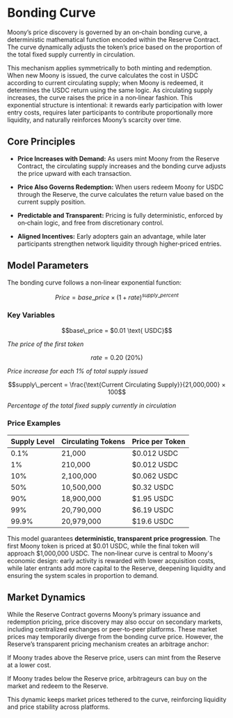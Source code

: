 # Bonding Curve

Moony’s price discovery is governed by an on‑chain bonding curve, a deterministic mathematical function encoded within the Reserve Contract. The curve dynamically adjusts the token’s price based on the proportion of the total fixed supply currently in circulation.

This mechanism applies symmetrically to both minting and redemption. When new Moony is issued, the curve calculates the cost in USDC according to current circulating supply; when Moony is redeemed, it determines the USDC return using the same logic. As circulating supply increases, the curve raises the price in a non‑linear fashion. This exponential structure is intentional: it rewards early participation with lower entry costs, requires later participants to contribute proportionally more liquidity, and naturally reinforces Moony’s scarcity over time.

## Core Principles

- **Price Increases with Demand:** As users mint Moony from the Reserve Contract, the circulating supply increases and the bonding curve adjusts the price upward with each transaction.

- **Price Also Governs Redemption:** When users redeem Moony for USDC through the Reserve, the curve calculates the return value based on the current supply position.

- **Predictable and Transparent:** Pricing is fully deterministic, enforced by on‑chain logic, and free from discretionary control.

- **Aligned Incentives:** Early adopters gain an advantage, while later participants strengthen network liquidity through higher‑priced entries.

## Model Parameters

The bonding curve follows a non‑linear exponential function:

```math
Price = base\_price × (1 + rate)^{supply\_percent}
```

### **Key Variables**

```math
base\_price = $0.01 \text{ USDC}
```
*The price of the first token*

```math
rate = 0.20 \text{ (20%)}
```
*Price increase for each 1% of total supply issued*

```math
supply\_percent = \frac{\text{Current Circulating Supply}}{21,000,000} × 100
```
*Percentage of the total fixed supply currently in circulation*

### **Price Examples**

| Supply Level | Circulating Tokens | Price per Token |
|--------------|-------------------|-----------------|
| 0.1%        | 21,000            | $0.012 USDC     |
| 1%          | 210,000           | $0.012 USDC     |
| 10%         | 2,100,000         | $0.062 USDC     |
| 50%         | 10,500,000        | $0.32 USDC      |
| 90%         | 18,900,000        | $1.95 USDC      |
| 99%         | 20,790,000        | $6.19 USDC      |
| 99.9%       | 20,979,000        | $19.6 USDC      |

This model guarantees **deterministic, transparent price progression**. The first Moony token is priced at $0.01 USDC, while the final token will approach $1,000,000 USDC. The non‑linear curve is central to Moony's economic design: early activity is rewarded with lower acquisition costs, while later entrants add more capital to the Reserve, deepening liquidity and ensuring the system scales in proportion to demand.

## Market Dynamics

While the Reserve Contract governs Moony’s primary issuance and redemption pricing, price discovery may also occur on secondary markets, including centralized exchanges or peer‑to‑peer platforms. These market prices may temporarily diverge from the bonding curve price. However, the Reserve’s transparent pricing mechanism creates an arbitrage anchor: 

If Moony trades above the Reserve price, users can mint from the Reserve at a lower cost.

If Moony trades below the Reserve price, arbitrageurs can buy on the market and redeem to the Reserve.

This dynamic keeps market prices tethered to the curve, reinforcing liquidity and price stability across platforms.